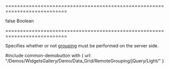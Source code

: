 ===========================================================================
<!--default-->false<!--/default-->
<!--type-->Boolean<!--/type-->
===========================================================================

<!--shortDescription-->
Specifies whether or not [grouping](/Documentation/Guide/Widgets/DataGrid/Grouping/) must be performed on the server side.
<!--/shortDescription-->

<!--fullDescription-->
#include common-demobutton with {
    url: "/Demos/WidgetsGallery/Demo/Data_Grid/RemoteGrouping/jQuery/Light/"
}
<!--/fullDescription-->